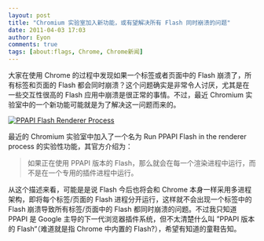 ```yaml
---
layout: post
title: "Chromium 实验室加入新功能，或有望解决所有 Flash 同时崩溃的问题"
date: 2011-04-03 17:03
author: Eyon
comments: true
tags: [about:flags, Chrome, Chrome新闻]
---
```

大家在使用 Chrome 的过程中发现如果一个标签或者页面中的 Flash 崩溃了，所有标签和页面的 Flash 都会同时崩溃？这个问题确实是非常令人讨厌，尤其是在一些交互性很高的 Flash 应用中崩溃是很正常的事情。不过，最近 Chromium 实验室中的一个新功能可能就是为了解决这一问题而来的。

<a href="http://img.chromi.org/2011/04/PPAPI-Flash-Renderer-Process.png">![](http://img.chromi.org/2011/04/PPAPI-Flash-Renderer-Process.png "PPAPI Flash Renderer Process")</a>

最近的 Chromium 实验室中加入了一个名为 Run PPAPI Flash in the renderer process 的实验性功能，其官方介绍为：



>如果正在使用 PPAPI 版本的 Flash，那么就会在每一个渲染进程中运行，而不是在一个专用的插件进程中运行。



从这个描述来看，可能是是说 Flash 今后也将会和 Chrome 本身一样采用多进程架构，即将每个标签/页面的 Flash 进程分开运行，这样就不会出现一个标签中的 Flash 崩溃导致所有标签/页面中的 Flash 都同时崩溃的问题。不过我只知道 PPAPI 是 Google 主导的下一代浏览器插件系统，但不太清楚什么叫 ”PPAPI 版本的 Flash“（难道就是指 Chrome 中内置的 Flash?），希望有知道的童鞋告知。






